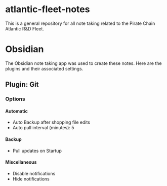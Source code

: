 # atlantic-fleet-notes

This is a general repository for all note taking related to the Pirate Chain Atlantic R&amp;D Fleet.

# Obsidian

The Obsidian note taking app was used to create these notes. Here are the plugins and their associated settings.

## Plugin: Git

### Options

#### Automatic

- Auto Backup after shopping file edits
- Auto pull interval (minutes): 5

#### Backup

- Pull updates on Startup

#### Miscellaneous

- Disable notifications
- Hide notifications

